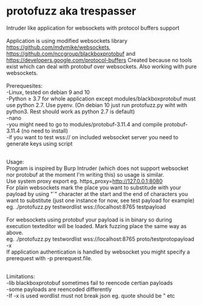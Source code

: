 # protofuzz aka trespasser
Intruder like application for websockets with protocol buffers support<br/>
<br/>
Application is using modified websockets library https://github.com/mdymike/websockets, https://github.com/nccgroup/blackboxprotobuf and https://developers.google.com/protocol-buffers
Created because no tools exist which can deal with protobuf over websockets. Also working with pure websockets.  
<br/>
Prerequesites:<br/>
-Linux, tested on debian 9 and 10<br/>
-Python ≥ 3.7 for whole application except modules/blackboxprotobuf must use python 2.7. Use pyenv. (On debian 10 just run protofuzz.py wiht with python3. Rest should work as python 2.7 is default) <br/>
-nano<br/>
-you might need to go to modules/protobuf-3.11.4 and compile protobuf-3.11.4 (no need to install)<br/>
-if you want to test wss:// on included websocket server you need to generate keys using script<br/><br/>

Usage:<br/>
Program is inspired by Burp Intruder (which does not support websocket nor protobuf at the moment I'm writing this) so usage is similar.<br/>
Use system proxy export eg. https_proxy=http://127.0.0.1:8080<br/>
For plain websockets mark the place you want to substitude with your payload by using "`" character at the start and the end of characters you want to substitute (just one instance for now, see test payload for example)<br/>
eg. ./protofuzz.py testwordlist wss://localhost:8765 testpayload<br/>
<br/>
For websockets using protobuf your payload is in binary so during execution texteditor will be loaded. Mark fuzzing place the same way as above.<br/> 
eg. ./protofuzz.py testwordlist wss://localhost:8765 proto/testprotopayload -x<br/>
If application authentication is handled by websocket you might specify a prerequest with -p prerequest.file.<br/><br/>

 
Limitations:<br/>
-lib blackboxprotobuf sometimes fail to reencode certian payloads<br/> 
-some payloads are reencoded differently<br/>
-If -x is used wordlist must not break json eg. quote should be \" etc<br/>

